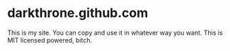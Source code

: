 darkthrone.github.com
=====================

This is my site. You can copy and use it in whatever way you want. This is MIT licensed powered, bitch.
